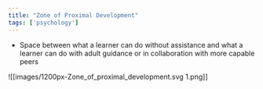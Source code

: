 ```yaml
---
title: "Zone of Proximal Development"
tags: ['psychology']
---
```


- Space between what a learner can do without assistance and what a learner can do with adult guidance or in collaboration with more capable peers 



![[images/1200px-Zone_of_proximal_development.svg 1.png]]